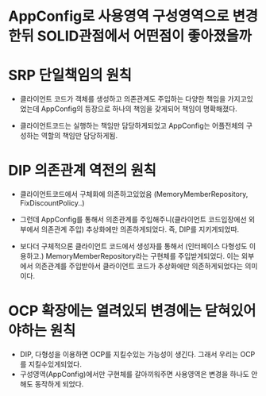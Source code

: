 # AppConfig로 사용영역 구성영역으로 변경한뒤 SOLID관점에서 어떤점이 좋아졌을까

# SRP 단일책임의 원칙

- 클라이언트 코드가 객체를 생성하고 의존관계도 주입하는 다양한 책임을 가지고있었는데 AppConfig의 등장으로 하나의 책임을 갖게되어 책임이 명확해졌다.

- 클라이언트코드는 실행하는 책임만 담당하게되었고 AppConfig는 어플전체의 구성하는 역할의 책임만 담당하게됨.

# DIP 의존관계 역전의 원칙

- 클라이언트코드에서 구체화에 의존하고있었음 (MemoryMemberRepository, FixDiscountPolicy..)
- 그런데 AppConfig를 통해서 의존관계를 주입해주니(클라이언트 코드입장에선 외부에서 의존관계 주입) 추상화에만 의존하게되었다. 즉, DIP를 지키게되었따.

- 보다더 구체적으론 클라이언트 코드에서 생성자를 통해서 (인터페이스 다형성도 이용하고.) MemoryMemberRepository라는 구현체를 주입받게되었다. 이는 외부에서 의존관계를 주입받아서 클라이언트 코드가 추상화에만 의존하게되었다는 의미이다.

# OCP 확장에는 열려있되 변경에는 닫혀있어야하는 원칙

- DIP, 다형성을 이용하면 OCP를 지킬수있는 가능성이 생긴다. 그래서 우리는 OCP를 지킬수있게되었다.
- 구성영역(AppConfig)에서만 구현체를 갈아끼워주면 사용영역은 변경을 하나도 안해도 동작하게 되었다.
